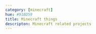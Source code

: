 ```yaml
---
category: [minecraft]
hue: #91BD59
title: Minecraft things
descripton: Minecraft related projects
---
```


